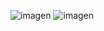 ![imagen](https://github.com/user-attachments/assets/4793907b-75a6-4c7f-b3fd-137b046819d1)
![imagen](https://github.com/user-attachments/assets/d005d0a1-5ced-4370-a6a8-b5e207dbb3db)
